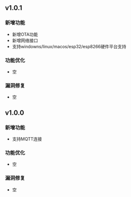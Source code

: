 ## v1.0.1

### 新增功能
- 新增OTA功能
- 新增网络接口
- 支持windowns/linux/macos/esp32/esp8266硬件平台支持

### 功能优化
- 空

### 漏洞修复
- 空


## v1.0.0

### 新增功能
- 支持MQTT连接

### 功能优化
- 空

### 漏洞修复
- 空

